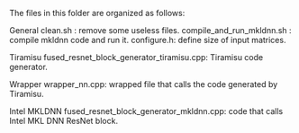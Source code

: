 The files in this folder are organized as follows:

General
    clean.sh : remove some useless files.
    compile_and_run_mkldnn.sh : compile mkldnn code and run it. 
    configure.h: define size of input matrices.

Tiramisu
    fused_resnet_block_generator_tiramisu.cpp: Tiramisu code generator.

Wrapper
    wrapper_nn.cpp: wrapped file that calls the code generated by Tiramisu.

Intel MKLDNN
    fused_resnet_block_generator_mkldnn.cpp: code that calls Intel MKL DNN ResNet block. 